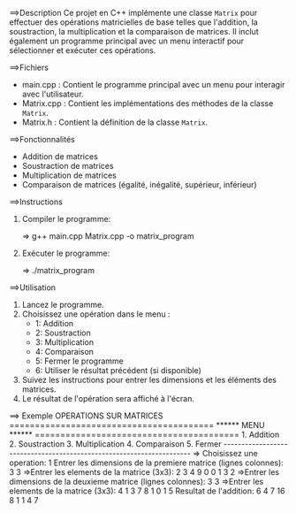 ==>Description
Ce projet en C++ implémente une classe `Matrix` pour effectuer des opérations matricielles de base 
telles que l'addition, la soustraction, la multiplication et la comparaison de matrices. Il inclut également 
un programme principal avec un menu interactif pour sélectionner et exécuter ces opérations.

==>Fichiers
- main.cpp : Contient le programme principal avec un menu pour interagir avec l'utilisateur.
- Matrix.cpp : Contient les implémentations des méthodes de la classe `Matrix`.
- Matrix.h : Contient la définition de la classe `Matrix`.

==>Fonctionnalités
- Addition de matrices
- Soustraction de matrices
- Multiplication de matrices
- Comparaison de matrices (égalité, inégalité, supérieur, inférieur)

==>Instructions
1. Compiler le programme:
   
    => g++ main.cpp Matrix.cpp -o matrix_program
  
2. Exécuter le programme:
 
    => ./matrix_program
  

==>Utilisation
1. Lancez le programme.
2. Choisissez une opération dans le menu :
   - 1: Addition
   - 2: Soustraction
   - 3: Multiplication
   - 4: Comparaison
   - 5: Fermer le programme
   - 6: Utiliser le résultat précédent (si disponible)
3. Suivez les instructions pour entrer les dimensions et les éléments des matrices.
4. Le résultat de l'opération sera affiché à l'écran.

==> Exemple
                       OPERATIONS SUR MATRICES
                ========================================
                          ****** MENU ******
                ========================================
                1. Addition             2. Soustraction
                3. Multiplication       4. Comparaison
                5. Fermer
     ---------------------------------------------------------------------
  => Choisissez une operation: 1 Entrer les dimensions de la premiere matrice (lignes colonnes): 3 3
  =>Entrer les elements de la matrice (3x3):
2 3 4
9 0 0
1 3 2
 =>Entrer les dimensions de la deuxieme matrice (lignes colonnes): 3 3
 =>Entrer les elements de la matrice (3x3):
4 1 3
7 8 1
0 1 5
        Resultat de l'addition:
6  4  7
16 8  1
1  4  7
